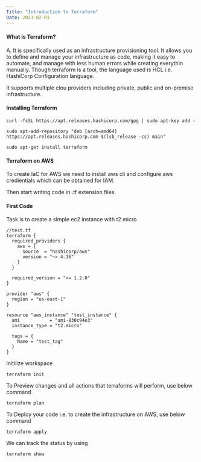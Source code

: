 ```yaml
---
Title: "Introduction to Terraform"
Date: 2023-02-01
---
```


#### What is Terraform?
A. It is specifically used as an infrastructure provisioning tool. It allows you to define and manage your infrastructure as code, making it easy to  automate, and manage with less human errors while creating everythin manually. Though terraform is a tool, the language used is HCL i.e. HashiCorp Configuration language.

It supports multiple clou providers including private, public and on-premise infrastructure.

#### Installing Terraform

```
curl -fsSL https://apt.releases.hashicorp.com/gpg | sudo apt-key add -

sudo apt-add-repository "deb [arch=amd64] https://apt.releases.hashicorp.com $(lsb_release -cs) main"

sudo apt-get install terraform
```

#### Terraform on AWS

To create IaC for AWS we need to install aws cli and configure aws credientials which can be obtained for IAM.

Then start writing code in .tf extension files.

#### First Code

Task is to create a simple ec2 instance with t2 micro 

```
//test.tf
terraform {
  required_providers {
    aws = {
      source  = "hashicorp/aws"
      version = "~> 4.16"
    }
  }

  required_version = ">= 1.2.0"
}

provider "aws" {
  region = "us-east-1"
}

resource "aws_instance" "test_instance" {
  ami           = "ami-830c94e3"
  instance_type = "t2.micro"

  tags = {
    Name = "test_tag"
  }
}
```

Initilize workspace

```
terraform init
```
To Preview changes and all actions that terraforms will perform, use below command
```
terraform plan
```

To Deploy your code i.e. to create the infrastructure on AWS, use below command
```
terraform apply
```

We can track the status by using
```
terraform show
```
